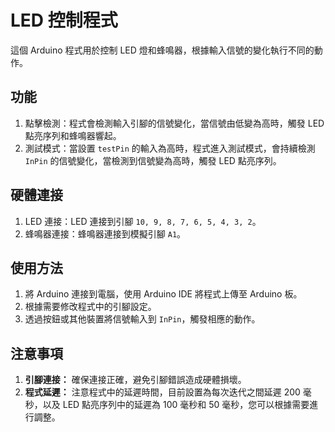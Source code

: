 # LED 控制程式

這個 Arduino 程式用於控制 LED 燈和蜂鳴器，根據輸入信號的變化執行不同的動作。

## 功能

1. 點擊檢測：程式會檢測輸入引腳的信號變化，當信號由低變為高時，觸發 LED 點亮序列和蜂鳴器響起。
2. 測試模式：當設置 `testPin` 的輸入為高時，程式進入測試模式，會持續檢測 `InPin` 的信號變化，當檢測到信號變為高時，觸發 LED 點亮序列。

## 硬體連接

1. LED 連接：LED 連接到引腳 `10, 9, 8, 7, 6, 5, 4, 3, 2`。
2. 蜂鳴器連接：蜂鳴器連接到模擬引腳 `A1`。

## 使用方法

1. 將 Arduino 連接到電腦，使用 Arduino IDE 將程式上傳至 Arduino 板。
2. 根據需要修改程式中的引腳設定。
3. 透過按鈕或其他裝置將信號輸入到 `InPin`，觸發相應的動作。

## 注意事項

1. **引腳連接：** 確保連接正確，避免引腳錯誤造成硬體損壞。
2. **程式延遲：** 注意程式中的延遲時間，目前設置為每次迭代之間延遲 200 毫秒，以及 LED 點亮序列中的延遲為 100 毫秒和 50 毫秒，您可以根據需要進行調整。

